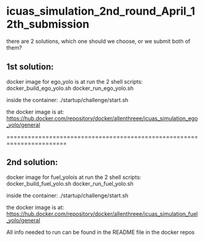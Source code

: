 # icuas_simulation_2nd_round_April_12th_submission

there are 2 solutions, which one should we choose, or we submit both of them?

## 1st solution:

docker image for ego_yolo is at
run the 2 shell scripts:
docker_build_ego_yolo.sh
docker_run_ego_yolo.sh

inside the container:
./startup/challenge/start.sh

the docker image is at:
https://hub.docker.com/repository/docker/allenthreee/icuas_simulation_ego_yolo/general

=======================================================================

## 2nd solution:

docker image for fuel_yolois at
run the 2 shell scripts:
docker_build_fuel_yolo.sh
docker_run_fuel_yolo.sh

inside the container:
./startup/challenge/start.sh

the docker image is at:
https://hub.docker.com/repository/docker/allenthreee/icuas_simulation_fuel_yolo/general

All info needed to run can be found in the README file in the docker repos
